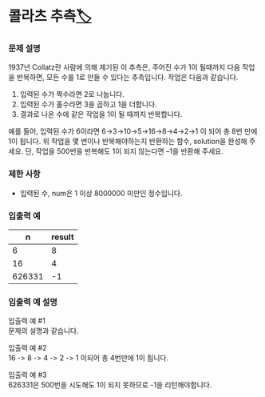 # 콜라츠 추측[🏷️](https://programmers.co.kr/learn/courses/30/lessons/12943)

### 문제 설명
1937년 Collatz란 사람에 의해 제기된 이 추측은, 주어진 수가 1이 될때까지 다음 작업을 반복하면, 모든 수를 1로 만들 수 있다는 추측입니다. 작업은 다음과 같습니다.

1. 입력된 수가 짝수라면 2로 나눕니다. 
2. 입력된 수가 홀수라면 3을 곱하고 1을 더합니다.
3. 결과로 나온 수에 같은 작업을 1이 될 때까지 반복합니다.

예를 들어, 입력된 수가 6이라면 6→3→10→5→16→8→4→2→1 이 되어 총 8번 만에 1이 됩니다. 위 작업을 몇 번이나 반복해야하는지 반환하는 함수, solution을 완성해 주세요. 단, 작업을 500번을 반복해도 1이 되지 않는다면 –1을 반환해 주세요.

### 제한 사항
- 입력된 수, num은 1 이상 8000000 미만인 정수입니다.

### 입출력 예
n | result
---|---
6 | 8
16 | 4
626331 | -1

### 입출력 예 설명
입출력 예 #1  
문제의 설명과 같습니다.

입출력 예 #2  
16 -> 8 -> 4 -> 2 -> 1 이되어 총 4번만에 1이 됩니다.

입출력 예 #3  
626331은 500번을 시도해도 1이 되지 못하므로 -1을 리턴해야합니다.
